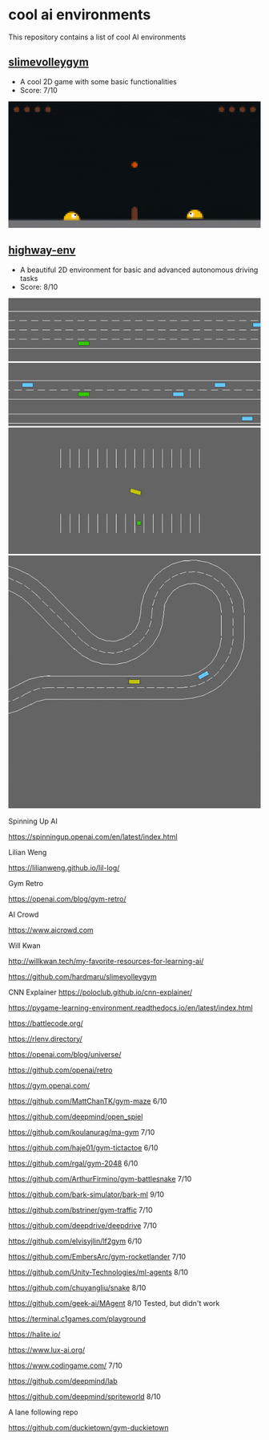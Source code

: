 # cool ai environments
This repository contains a list of cool AI environments

## [slimevolleygym](https://github.com/hardmaru/slimevolleygym)
- A cool 2D game with some basic functionalities
- Score: 7/10

![slimevolleygym](_doc/slimevolleygym.gif)



## [highway-env](https://github.com/eleurent/highway-env)
- A beautiful 2D environment for basic and advanced autonomous driving tasks
- Score: 8/10

![highway-env](_doc/highway-env-1.gif)
![highway-env](_doc/highway-env-2.gif)
![highway-env](_doc/highway-env-3.gif)
![highway-env](_doc/highway-env-4.gif)

Spinning Up AI

https://spinningup.openai.com/en/latest/index.html

Lilian Weng

https://lilianweng.github.io/lil-log/

Gym Retro

https://openai.com/blog/gym-retro/

AI Crowd

https://www.aicrowd.com

Will Kwan

http://willkwan.tech/my-favorite-resources-for-learning-ai/

https://github.com/hardmaru/slimevolleygym

CNN Explainer
https://poloclub.github.io/cnn-explainer/

https://pygame-learning-environment.readthedocs.io/en/latest/index.html

https://battlecode.org/

https://rlenv.directory/

https://openai.com/blog/universe/

https://github.com/openai/retro

https://gym.openai.com/

https://github.com/MattChanTK/gym-maze 6/10

https://github.com/deepmind/open_spiel

https://github.com/koulanurag/ma-gym 7/10

https://github.com/haje01/gym-tictactoe 6/10

https://github.com/rgal/gym-2048 6/10

https://github.com/ArthurFirmino/gym-battlesnake 7/10

https://github.com/bark-simulator/bark-ml 9/10

https://github.com/bstriner/gym-traffic 7/10

https://github.com/deepdrive/deepdrive 7/10

https://github.com/elvisyjlin/lf2gym 6/10

https://github.com/EmbersArc/gym-rocketlander 7/10

https://github.com/Unity-Technologies/ml-agents 8/10

https://github.com/chuyangliu/snake 8/10

https://github.com/geek-ai/MAgent 8/10 Tested, but didn't work

https://terminal.c1games.com/playground

https://halite.io/

https://www.lux-ai.org/

https://www.codingame.com/ 7/10

https://github.com/deepmind/lab

https://github.com/deepmind/spriteworld 8/10


A lane following repo

https://github.com/duckietown/gym-duckietown
